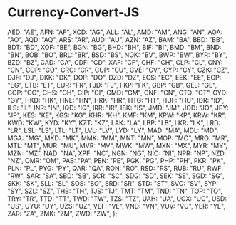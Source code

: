 # Currency-Convert-JS

AED: "AE",
    AFN: "AF",
    XCD: "AG",
    ALL: "AL",
    AMD: "AM",
    ANG: "AN",
    AOA: "AO",
    AQD: "AQ",
    ARS: "AR",
    AUD: "AU",
    AZN: "AZ",
    BAM: "BA",
    BBD: "BB",
    BDT: "BD",
    XOF: "BE",
    BGN: "BG",
    BHD: "BH",
    BIF: "BI",
    BMD: "BM",
    BND: "BN",
    BOB: "BO",
    BRL: "BR",
    BSD: "BS",
    NOK: "BV",
    BWP: "BW",
    BYR: "BY",
    BZD: "BZ",
    CAD: "CA",
    CDF: "CD",
    XAF: "CF",
    CHF: "CH",
    CLP: "CL",
    CNY: "CN",
    COP: "CO",
    CRC: "CR",
    CUP: "CU",
    CVE: "CV",
    CYP: "CY",
    CZK: "CZ",
    DJF: "DJ",
    DKK: "DK",
    DOP: "DO",
    DZD: "DZ",
    ECS: "EC",
    EEK: "EE",
    EGP: "EG",
    ETB: "ET",
    EUR: "FR",
    FJD: "FJ",
    FKP: "FK",
    GBP: "GB",
    GEL: "GE",
    GGP: "GG",
    GHS: "GH",
    GIP: "GI",
    GMD: "GM",
    GNF: "GN",
    GTQ: "GT",
    GYD: "GY",
    HKD: "HK",
    HNL: "HN",
    HRK: "HR",
    HTG: "HT",
    HUF: "HU",
    IDR: "ID",
    ILS: "IL",
    INR: "IN",
    IQD: "IQ",
    IRR: "IR",
    ISK: "IS",
    JMD: "JM",
    JOD: "JO",
    JPY: "JP",
    KES: "KE",
    KGS: "KG",
    KHR: "KH",
    KMF: "KM",
    KPW: "KP",
    KRW: "KR",
    KWD: "KW",
    KYD: "KY",
    KZT: "KZ",
    LAK: "LA",
    LBP: "LB",
    LKR: "LK",
    LRD: "LR",
    LSL: "LS",
    LTL: "LT",
    LVL: "LV",
    LYD: "LY",
    MAD: "MA",
    MDL: "MD",
    MGA: "MG",
    MKD: "MK",
    MMK: "MM",
    MNT: "MN",
    MOP: "MO",
    MRO: "MR",
    MTL: "MT",
    MUR: "MU",
    MVR: "MV",
    MWK: "MW",
    MXN: "MX",
    MYR: "MY",
    MZN: "MZ",
    NAD: "NA",
    XPF: "NC",
    NGN: "NG",
    NIO: "NI",
    NPR: "NP",
    NZD: "NZ",
    OMR: "OM",
    PAB: "PA",
    PEN: "PE",
    PGK: "PG",
    PHP: "PH",
    PKR: "PK",
    PLN: "PL",
    PYG: "PY",
    QAR: "QA",
    RON: "RO",
    RSD: "RS",
    RUB: "RU",
    RWF: "RW",
    SAR: "SA",
    SBD: "SB",
    SCR: "SC",
    SDG: "SD",
    SEK: "SE",
    SGD: "SG",
    SKK: "SK",
    SLL: "SL",
    SOS: "SO",
    SRD: "SR",
    STD: "ST",
    SVC: "SV",
    SYP: "SY",
    SZL: "SZ",
    THB: "TH",
    TJS: "TJ",
    TMT: "TM",
    TND: "TN",
    TOP: "TO",
    TRY: "TR",
    TTD: "TT",
    TWD: "TW",
    TZS: "TZ",
    UAH: "UA",
    UGX: "UG",
    USD: "US",
    UYU: "UY",
    UZS: "UZ",
    VEF: "VE",
    VND: "VN",
    VUV: "VU",
    YER: "YE",
    ZAR: "ZA",
    ZMK: "ZM",
    ZWD: "ZW",
  };
